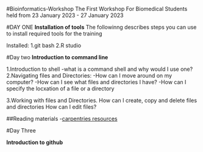#Bioinformatics-Workshop
The First Workshop For Biomedical Students held from 23 January 2023 - 27 January 2023

#DAY ONE
**Installation of tools**
The followinng describes steps you can use to install required tools for the training


Installed:
1.git bash 
2.R studio

#Day two
**Introduction to command line**

1.Introduction to shell
-what is a command shell and why would I use one?
2.Navigating files and Directories:
-How can I move around on my computer?
-How can I see what files and directories I have?
-How can I specify the locxation of a file or a directory

3.Working with files and Directories. How can I create, copy and delete files and directories
How can I edit files?


##Reading materials
-[carpentries resources](https://swcarpentry.github.io/shell-novice/)


#Day Three

**Introduction to github**
